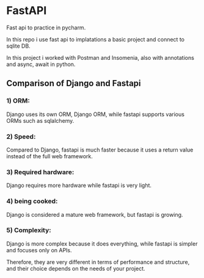 # FastAPI
Fast api to practice in pycharm.

In this repo i use fast api to implatations a basic project and connect to sqlite DB.

In this project i worked with Postman and Insomenia, also with annotations and async, await in python.


## Comparison of Django and Fastapi

 ### 1) ORM:
 Django uses its own ORM, Django ORM, while fastapi supports various ORMs such as sqlalchemy.

 ### 2) Speed:
 Compared to Django, fastapi is much faster because it uses a return value instead of the full web framework.

 ### 3) Required hardware:
 Django requires more hardware while fastapi is very light.

 ### 4) being cooked:
 Django is considered a mature web framework, but fastapi is growing.

 ### 5) Complexity:
  Django is more complex because it does everything, while fastapi is simpler and focuses only on APIs.

 Therefore, they are very different in terms of performance and structure, and their choice depends on the needs of your project.
